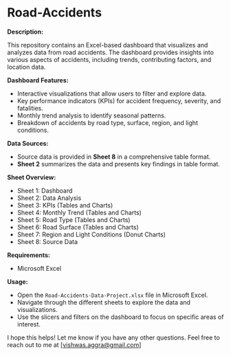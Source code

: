 # Road-Accidents

**Description:**

This repository contains an Excel-based dashboard that visualizes and analyzes data from road accidents. The dashboard provides insights into various aspects of accidents, including trends, contributing factors, and location data.

**Dashboard Features:**

* Interactive visualizations that allow users to filter and explore data.
* Key performance indicators (KPIs) for accident frequency, severity, and fatalities.
* Monthly trend analysis to identify seasonal patterns.
* Breakdown of accidents by road type, surface, region, and light conditions.

**Data Sources:**

* Source data is provided in **Sheet 8** in a comprehensive table format.
* **Sheet 2** summarizes the data and presents key findings in table format.

**Sheet Overview:**

* Sheet 1: Dashboard
* Sheet 2: Data Analysis
* Sheet 3: KPIs (Tables and Charts)
* Sheet 4: Monthly Trend (Tables and Charts)
* Sheet 5: Road Type (Tables and Charts)
* Sheet 6: Road Surface (Tables and Charts)
* Sheet 7: Region and Light Conditions (Donut Charts)
* Sheet 8: Source Data

**Requirements:**

* Microsoft Excel

**Usage:**

* Open the `Road-Accidents-Data-Project.xlsx` file in Microsoft Excel.
* Navigate through the different sheets to explore the data and visualizations.
* Use the slicers and filters on the dashboard to focus on specific areas of interest.

I hope this helps! Let me know if you have any other questions. 
Feel free to reach out to me at [vishwas.aggra@gmail.com]
 
